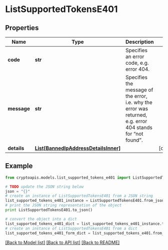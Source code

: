 # ListSupportedTokensE401


## Properties
Name | Type | Description | Notes
------------ | ------------- | ------------- | -------------
**code** | **str** | Specifies an error code, e.g. error 404. | 
**message** | **str** | Specifies the message of the error, i.e. why the error was returned, e.g. error 404 stands for “not found”. | 
**details** | [**List[BannedIpAddressDetailsInner]**](BannedIpAddressDetailsInner.md) |  | [optional] 

## Example

```python
from cryptoapis.models.list_supported_tokens_e401 import ListSupportedTokensE401

# TODO update the JSON string below
json = "{}"
# create an instance of ListSupportedTokensE401 from a JSON string
list_supported_tokens_e401_instance = ListSupportedTokensE401.from_json(json)
# print the JSON string representation of the object
print ListSupportedTokensE401.to_json()

# convert the object into a dict
list_supported_tokens_e401_dict = list_supported_tokens_e401_instance.to_dict()
# create an instance of ListSupportedTokensE401 from a dict
list_supported_tokens_e401_form_dict = list_supported_tokens_e401.from_dict(list_supported_tokens_e401_dict)
```
[[Back to Model list]](../README.md#documentation-for-models) [[Back to API list]](../README.md#documentation-for-api-endpoints) [[Back to README]](../README.md)


